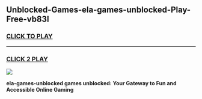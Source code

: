 
## Unblocked-Games-ela-games-unblocked-Play-Free-vb83l
<h3>
<a href="https://premium76.site?title=ela-games-unblocked&ref=18A1">CLICK TO PLAY</a></h3>
<hr>

<h3>
<a href="https://premium76.site?title=ela-games-unblocked&ref=18A1">CLICK 2 PLAY</a>
  
</h3>

<a href="https://premium76.site?title=ela-games-unblocked&ref=18A1"><img src="https://clearcache.store/games.png"></a>


**ela-games-unblocked games unblocked: Your Gateway to Fun and Accessible Online Gaming**
